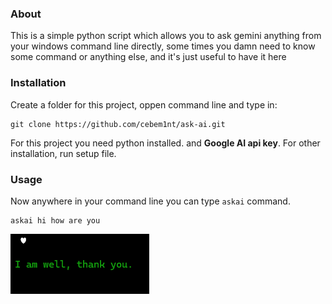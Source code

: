 ### About
This is a simple python script which allows you to ask gemini anything from your windows command line directly, some times you damn need to know some command or anything else, and it's just useful to have it here
### Installation
Create a folder for this project, oppen command line and type in:
```
git clone https://github.com/cebem1nt/ask-ai.git
```
For this project you need python installed. and **Google AI api key**. For other installation, run setup file.
### Usage
Now anywhere in your command line you can type ```askai``` command. 
```
askai hi how are you
```
![ai response](img/screenshot.png)